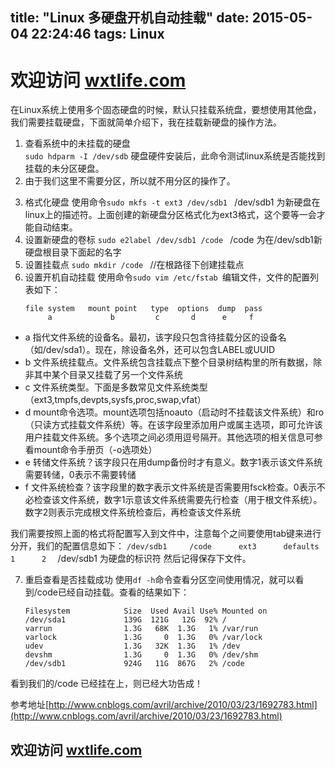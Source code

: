 title: "Linux 多硬盘开机自动挂载"
date: 2015-05-04 22:24:46
tags: Linux
---
# 欢迎访问 [wxtlife.com](http://www.wxtlife.com)
在Linux系统上使用多个固态硬盘的时候，默认只挂载系统盘，要想使用其他盘，我们需要挂载硬盘，下面就简单介绍下，我在挂载新硬盘的操作方法。
1.  查看系统中的未挂载的硬盘    
    `sudo hdparm -I /dev/sdb`      硬盘硬件安装后，此命令测试linux系统是否能找到挂载的未分区硬盘。 
2.  由于我们这里不需要分区，所以就不用分区的操作了。
<!-- more --> 
3.  格式化硬盘
    使用命令`sudo mkfs -t ext3 /dev/sdb1 ` /dev/sdb1 为新硬盘在linux上的描述符。上面创建的新硬盘分区格式化为ext3格式，这个要等一会才能自动结束。
4.  设置新硬盘的卷标
    `sudo e2label /dev/sdb1 /code ` /code 为在/dev/sdb1新硬盘根目录下面起的名字
5.  设置挂载点
    `sudo mkdir /code `  //在根路径下创建挂载点  
6.  设置开机自动挂载
    使用命令`sudo vim /etc/fstab `编辑文件，文件的配置列表如下：
	```
    file system   mount point   type  options  dump  pass 
         a             b         c       d      e     f    
	```
- a	指代文件系统的设备名。最初，该字段只包含待挂载分区的设备名（如/dev/sda1）。现在，除设备名外，还可以包含LABEL或UUID
- b	文件系统挂载点。文件系统包含挂载点下整个目录树结构里的所有数据，除非其中某个目录又挂载了另一个文件系统
- c	文件系统类型。下面是多数常见文件系统类型（ext3,tmpfs,devpts,sysfs,proc,swap,vfat）
- d	mount命令选项。mount选项包括noauto（启动时不挂载该文件系统）和ro（只读方式挂载文件系统）等。在该字段里添加用户或属主选项，即可允许该用户挂载文件系统。多个选项之间必须用逗号隔开。其他选项的相关信息可参看mount命令手册页（-o选项处）
- e	转储文件系统？该字段只在用dump备份时才有意义。数字1表示该文件系统需要转储，0表示不需要转储
- f	文件系统检查？该字段里的数字表示文件系统是否需要用fsck检查。0表示不必检查该文件系统，数字1示意该文件系统需要先行检查（用于根文件系统）。数字2则表示完成根文件系统检查后，再检查该文件系统

我们需要按照上面的格式将配置写入到文件中，注意每个之间要使用tab键来进行分开，我们的配置信息如下：
`/dev/sdb1     /code      ext3      defaults      1      2  ` /dev/sdb1 为硬盘的标识符
然后记得保存下文件。

7.  重启查看是否挂载成功
    使用`df -h`命令查看分区空间使用情况，就可以看到/code已经自动挂载。查看的结果如下：

    ```
    Filesystem            Size  Used Avail Use% Mounted on   
    /dev/sda1             139G  121G   12G  92% /
    varrun                1.3G   68K  1.3G   1% /var/run
    varlock               1.3G     0  1.3G   0% /var/lock
    udev                  1.3G   32K  1.3G   1% /dev
    devshm                1.3G     0  1.3G   0% /dev/shm  
    /dev/sdb1             924G   11G  867G   2% /code
    ```
看到我们的/code 已经挂在上，则已经大功告成！

参考地址[http://www.cnblogs.com/avril/archive/2010/03/23/1692783.html](http://www.cnblogs.com/avril/archive/2010/03/23/1692783.html)

## 欢迎访问 [wxtlife.com](http://www.wxtlife.com)